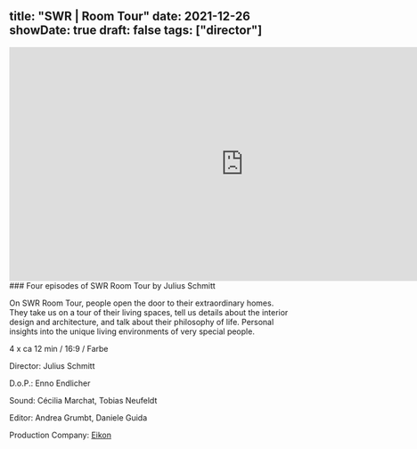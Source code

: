 title: "SWR | Room Tour"
date: 2021-12-26
showDate: true
draft: false
tags: ["director"]
---

<iframe width="840" height="420" src="https://www.youtube.com/embed/aObYxRKfMpI" title="YouTube video player" frameborder="0" allow="accelerometer; autoplay; clipboard-write; encrypted-media; gyroscope; picture-in-picture" allowfullscreen></iframe>
### Four episodes of SWR Room Tour by Julius Schmitt

On SWR Room Tour, people open the door to their extraordinary homes. They take us on a tour of their living spaces, 
tell us details about the interior design and architecture, and talk about their philosophy of life. 
Personal insights into the unique living environments of very special people.


4 x ca 12 min / 16:9 / Farbe    

Director: Julius Schmitt

D.o.P.: Enno Endlicher

Sound: Cécilia Marchat, Tobias Neufeldt

Editor: Andrea Grumbt, Daniele Guida

Production Company: <a href="https://www.eikon-suedwest.de/home.html" target="_blank">Eikon</a>
